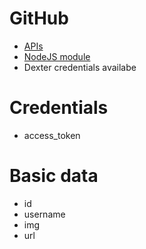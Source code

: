 # GitHub

* [APIs](https://www.flickr.com/services/api/)
* [NodeJS module](https://www.npmjs.com/package/flickr-js)
* Dexter credentials availabe

# Credentials
* access_token

# Basic data

* id
* username
* img
* url
